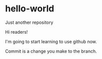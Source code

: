 # hello-world
Just another repository

Hi readers!

I'm going to start learning to use github now.

Commit is a change you make to the branch.
